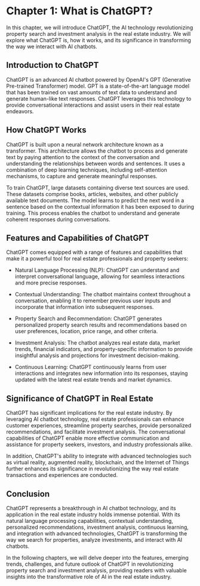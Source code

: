 Chapter 1: What is ChatGPT?
===========================

In this chapter, we will introduce ChatGPT, the AI technology revolutionizing property search and investment analysis in the real estate industry. We will explore what ChatGPT is, how it works, and its significance in transforming the way we interact with AI chatbots.

Introduction to ChatGPT
-----------------------

ChatGPT is an advanced AI chatbot powered by OpenAI's GPT (Generative Pre-trained Transformer) model. GPT is a state-of-the-art language model that has been trained on vast amounts of text data to understand and generate human-like text responses. ChatGPT leverages this technology to provide conversational interactions and assist users in their real estate endeavors.

How ChatGPT Works
-----------------

ChatGPT is built upon a neural network architecture known as a transformer. This architecture allows the chatbot to process and generate text by paying attention to the context of the conversation and understanding the relationships between words and sentences. It uses a combination of deep learning techniques, including self-attention mechanisms, to capture and generate meaningful responses.

To train ChatGPT, large datasets containing diverse text sources are used. These datasets comprise books, articles, websites, and other publicly available text documents. The model learns to predict the next word in a sentence based on the contextual information it has been exposed to during training. This process enables the chatbot to understand and generate coherent responses during conversations.

Features and Capabilities of ChatGPT
------------------------------------

ChatGPT comes equipped with a range of features and capabilities that make it a powerful tool for real estate professionals and property seekers:

* Natural Language Processing (NLP): ChatGPT can understand and interpret conversational language, allowing for seamless interactions and more precise responses.

* Contextual Understanding: The chatbot maintains context throughout a conversation, enabling it to remember previous user inputs and incorporate that information into subsequent responses.

* Property Search and Recommendation: ChatGPT generates personalized property search results and recommendations based on user preferences, location, price range, and other criteria.

* Investment Analysis: The chatbot analyzes real estate data, market trends, financial indicators, and property-specific information to provide insightful analysis and projections for investment decision-making.

* Continuous Learning: ChatGPT continuously learns from user interactions and integrates new information into its responses, staying updated with the latest real estate trends and market dynamics.

Significance of ChatGPT in Real Estate
--------------------------------------

ChatGPT has significant implications for the real estate industry. By leveraging AI chatbot technology, real estate professionals can enhance customer experiences, streamline property searches, provide personalized recommendations, and facilitate investment analysis. The conversational capabilities of ChatGPT enable more effective communication and assistance for property seekers, investors, and industry professionals alike.

In addition, ChatGPT's ability to integrate with advanced technologies such as virtual reality, augmented reality, blockchain, and the Internet of Things further enhances its significance in revolutionizing the way real estate transactions and experiences are conducted.

Conclusion
----------

ChatGPT represents a breakthrough in AI chatbot technology, and its application in the real estate industry holds immense potential. With its natural language processing capabilities, contextual understanding, personalized recommendations, investment analysis, continuous learning, and integration with advanced technologies, ChatGPT is transforming the way we search for properties, analyze investments, and interact with AI chatbots.

In the following chapters, we will delve deeper into the features, emerging trends, challenges, and future outlook of ChatGPT in revolutionizing property search and investment analysis, providing readers with valuable insights into the transformative role of AI in the real estate industry.

